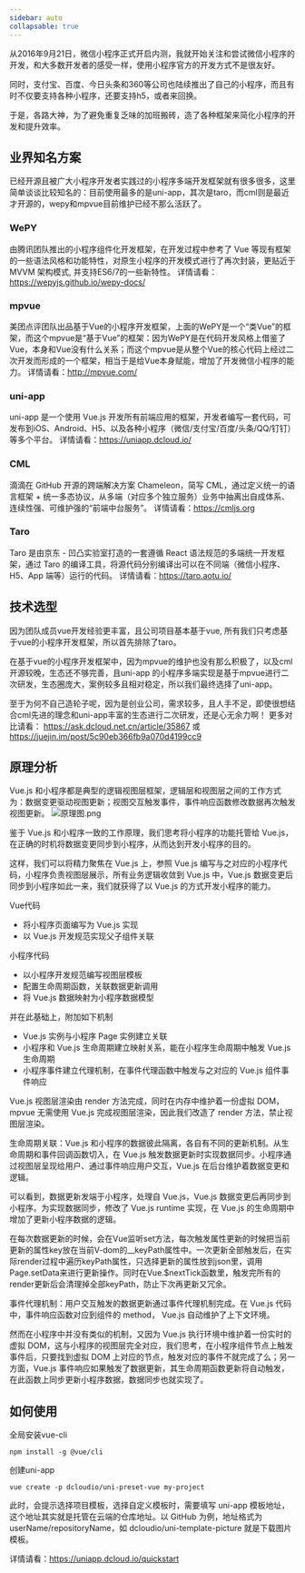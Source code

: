 ```yaml
---
sidebar: auto
collapsable: true
---
```

从2016年9月21日，微信小程序正式开启内测，我就开始关注和尝试微信小程序的开发，和大多数开发者的感受一样，使用小程序官方的开发方式不是很友好。

同时，支付宝、百度、今日头条和360等公司也陆续推出了自己的小程序，而且有时不仅要支持各种小程序，还要支持h5，或者来回换。

于是，各路大神，为了避免重复乏味的加班搬砖，造了各种框架来简化小程序的开发和提升效率。

## 业界知名方案
已经开源且被广大小程序开发者实践过的小程序多端开发框架就有很多很多，这里简单谈谈比较知名的：目前使用最多的是uni-app，其次是taro，而cml则是最近才开源的，wepy和mpvue目前维护已经不那么活跃了。

### WePY
由腾讯团队推出的小程序组件化开发框架，在开发过程中参考了 Vue 等现有框架的一些语法风格和功能特性，对原生小程序的开发模式进行了再次封装，更贴近于 MVVM 架构模式, 并支持ES6/7的一些新特性。
详情请看：https://wepyjs.github.io/wepy-docs/

### mpvue
美团点评团队出品基于Vue的小程序开发框架，上面的WePY是一个“类Vue”的框架，而这个mpvue是“基于Vue”的框架：因为WePY是在代码开发风格上借鉴了Vue，本身和Vue没有什么关系；而这个mpvue是从整个Vue的核心代码上经过二次开发而形成的一个框架，相当于是给Vue本身赋能，增加了开发微信小程序的能力。
详情请看：http://mpvue.com/

### uni-app
uni-app 是一个使用 Vue.js 开发所有前端应用的框架，开发者编写一套代码，可发布到iOS、Android、H5、以及各种小程序（微信/支付宝/百度/头条/QQ/钉钉）等多个平台。
详情请看：https://uniapp.dcloud.io/

### CML
滴滴在 GitHub 开源的跨端解决方案 Chameleon，简写 CML，通过定义统一的语言框架 + 统一多态协议，从多端（对应多个独立服务）业务中抽离出自成体系、连续性强、可维护强的“前端中台服务”。
详情请看：https://cmljs.org

### Taro 
Taro 是由京东 - 凹凸实验室打造的一套遵循 React 语法规范的多端统一开发框架，通过 Taro 的编译工具，将源代码分别编译出可以在不同端（微信小程序、H5、App 端等）运行的代码。
详情请看：https://taro.aotu.io/

## 技术选型
因为团队成员vue开发经验更丰富，且公司项目基本基于vue, 所有我们只考虑基于vue的小程序开发框架，所以首先排除了taro。

在基于vue的小程序开发框架中，因为mpvue的维护也没有那么积极了，以及cml开源较晚，生态还不够完善，且uni-app 的小程序多端实现是基于mpvue进行二次研发，生态圈庞大，案例较多且相对稳定，所以我们最终选择了uni-app。

至于为何不自己造轮子呢，因为是创业公司，需求较多，且人手不足，即使很想结合cml先进的理念和uni-app丰富的生态进行二次研发，还是心无余力啊！
更多对比请看： https://ask.dcloud.net.cn/article/35867 或 https://juejin.im/post/5c90eb366fb9a070d4199cc9

## 原理分析
Vue.js 和小程序都是典型的逻辑视图层框架，逻辑层和视图层之间的工作方式为：数据变更驱动视图更新；视图交互触发事件，事件响应函数修改数据再次触发视图更新。
![原理图.png](/blog/img/mp.png)

鉴于 Vue.js 和小程序一致的工作原理，我们思考将小程序的功能托管给 Vue.js，在正确的时机将数据变更同步到小程序，从而达到开发小程序的目的。

这样，我们可以将精力聚焦在 Vue.js 上，参照 Vue.js 编写与之对应的小程序代码，小程序负责视图层展示，所有业务逻辑收敛到 Vue.js 中，Vue.js 数据变更后同步到小程序如此一来，我们就获得了以 Vue.js 的方式开发小程序的能力。

Vue代码
- 将小程序页面编写为 Vue.js 实现
- 以 Vue.js 开发规范实现父子组件关联

小程序代码
- 以小程序开发规范编写视图层模板
- 配置生命周期函数，关联数据更新调用
- 将 Vue.js 数据映射为小程序数据模型

并在此基础上，附加如下机制
- Vue.js 实例与小程序 Page 实例建立关联
- 小程序和 Vue.js 生命周期建立映射关系，能在小程序生命周期中触发 Vue.js 生命周期
- 小程序事件建立代理机制，在事件代理函数中触发与之对应的 Vue.js 组件事件响应

Vue.js 视图层渲染由 render 方法完成，同时在内存中维护着一份虚拟 DOM，mpvue 无需使用 Vue.js 完成视图层渲染，因此我们改造了 render 方法，禁止视图层渲染。

生命周期关联：Vue.js 和小程序的数据彼此隔离，各自有不同的更新机制。从生命周期和事件回调函数切入，在 Vue.js 触发数据更新时实现数据同步。小程序通过视图层呈现给用户、通过事件响应用户交互，Vue.js 在后台维护着数据变更和逻辑。

可以看到，数据更新发端于小程序，处理自 Vue.js，Vue.js 数据变更后再同步到小程序。为实现数据同步，修改了 Vue.js runtime 实现，在 Vue.js 的生命周期中增加了更新小程序数据的逻辑。

在每次数据更新的时候，会在Vue监听set方法，每次触发属性更新的时候把当前更新的属性key放在当前V-dom的__keyPath属性中。一次更新全部触发后，在实际render过程中遍历keyPath属性，只选择更新的属性放到json里，调用Page.setData来进行更新操作。同时在Vue.$nextTick函数里，触发完所有的render更新后会清理掉全部keyPath，防止下次再更新又冗余。

事件代理机制：用户交互触发的数据更新通过事件代理机制完成。在 Vue.js 代码中，事件响应函数对应到组件的 method， Vue.js 自动维护了上下文环境。

然而在小程序中并没有类似的机制，又因为 Vue.js 执行环境中维护着一份实时的虚拟 DOM，这与小程序的视图层完全对应，我们思考，在小程序组件节点上触发事件后，只要找到虚拟 DOM 上对应的节点，触发对应的事件不就完成了么；另一方面，Vue.js 事件响应如果触发了数据更新，其生命周期函数更新将自动触发，在此函数上同步更新小程序数据，数据同步也就实现了。

## 如何使用
全局安装vue-cli
```
npm install -g @vue/cli
```
创建uni-app
```
vue create -p dcloudio/uni-preset-vue my-project
```
此时，会提示选择项目模板，选择自定义模板时，需要填写 uni-app 模板地址，这个地址其实就是托管在云端的仓库地址。以 GitHub 为例，地址格式为 userName/repositoryName，如 dcloudio/uni-template-picture 就是下载图片模板。

详情请看：https://uniapp.dcloud.io/quickstart
